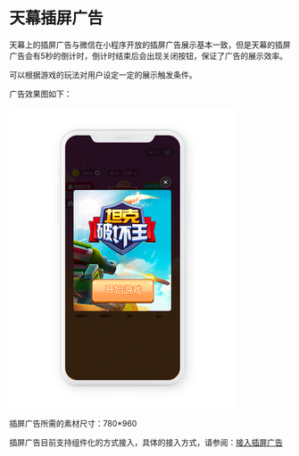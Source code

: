 # 天幕插屏广告

天幕上的插屏广告与微信在小程序开放的插屏广告展示基本一致，但是天幕的插屏广告会有5秒的倒计时，倒计时结束后会出现关闭按钮，保证了广告的展示效率。

可以根据游戏的玩法对用户设定一定的展示触发条件。

广告效果图如下：

![&#x5929;&#x5E55;&#x63D2;&#x5C4F;&#x5E7F;&#x544A;](../../.gitbook/assets/cha-ping-guang-gao-2%20%282%29.png)

插屏广告所需的素材尺寸：780\*960

插屏广告目前支持组件化的方式接入，具体的接入方式，请参阅：[接入插屏广告](../../dev-guide/create-ad-position/zhu-jian-hua/createflow/screen-ad.md)


